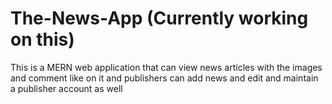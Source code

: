 # The-News-App (Currently working on this)
This is a MERN web application that can view news articles with the images and comment like on it and publishers can add news and edit and maintain a publisher account as well

